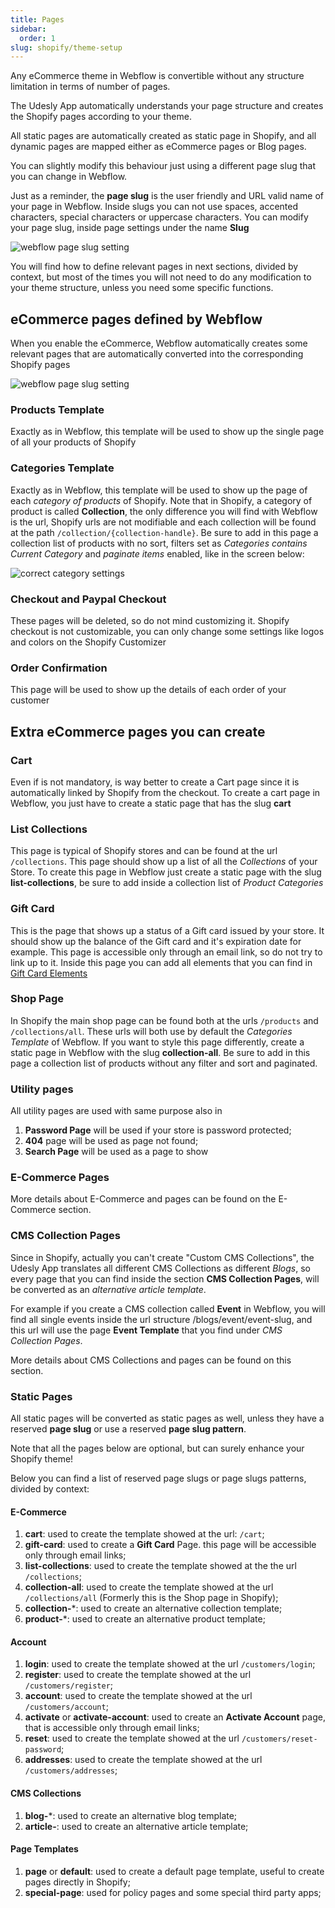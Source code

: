 ```yaml
---
title: Pages
sidebar:
  order: 1
slug: shopify/theme-setup
---
```


Any eCommerce theme in Webflow is convertible without any structure limitation in terms of number of pages.

The Udesly App automatically understands your page structure and creates the Shopify pages according to your theme. 

All static pages are automatically created as static page in Shopify, and all dynamic pages are mapped either as eCommerce pages or Blog pages.

You can slightly modify this behaviour just using a different page slug that you can change in Webflow. 

Just as a reminder, the **page slug** is the user friendly and URL valid name of your page in Webflow. Inside slugs you can not use spaces, accented characters, special characters or uppercase characters. You can modify your page slug, inside page settings under the name **Slug**

![webflow page slug setting](/images/webflow-slug.png)



You will find how to define relevant pages in next sections, divided by context, but most of the times you will not need to do any modification to your theme structure, unless you need some specific functions.

## eCommerce pages defined by Webflow

When you enable the eCommerce, Webflow automatically creates some relevant pages that are automatically converted into the corresponding Shopify pages

![webflow page slug setting](/images/ecommerce-pages.png)

### Products Template
Exactly as in Webflow, this template will be used to show up the single page of all your products of Shopify

### Categories Template
Exactly as in Webflow, this template will be used to show up the page of each *category of products* of Shopify. Note that in Shopify, a category of product is called **Collection**, the only difference you will find with Webflow is the url, Shopify urls are not modifiable and each collection will be found at the path ```/collection/{collection-handle}```.
Be sure to add in this page a collection list of products with no sort, filters set as *Categories contains Current Category* and *paginate items* enabled, like in the screen below:

![correct category settings](/images/correct-collection-settings.png)

### Checkout and Paypal Checkout

These pages will be deleted, so do not mind customizing it. Shopify checkout is not customizable, you can only change some settings like logos and colors on the Shopify Customizer

### Order Confirmation
This page will be used to show up the details of each order of your customer

## Extra eCommerce pages you can create

### Cart
Even if is not mandatory, is way better to create a Cart page since it is automatically linked by Shopify from the checkout. To create a cart page in Webflow, you just have to create a static page that has the slug **cart**

### List Collections
This page is typical of Shopify stores and can be found at the url ```/collections```. This page should show up a list of all the *Collections* of your Store.
To create this page in Webflow just create a static page with the slug **list-collections**, be sure to add inside a collection list of *Product Categories*

### Gift Card
This is the page that shows up a status of a Gift card issued by your store. It should show up the balance of the Gift card and it's expiration date for example. This page is accessible only through an email link, so do not try to link up to it.
Inside this page you can add all elements that you can find in [Gift Card Elements](/shopify/shop/gift/)

### Shop Page
In Shopify the main shop page can be found both at the urls ```/products``` and ```/collections/all```. These urls will both use by default the *Categories Template* of Webflow. If you want to style this page differently, create a static page in Webflow with the slug **collection-all**. Be sure to add in this page a collection list of products without any filter and sort and paginated.


### Utility pages

All utility pages are used with same purpose also in 

1. **Password Page** will be used if your store is password protected;
2. **404** page will be used as page not found;
3. **Search Page** will be used as a page to show

### E-Commerce Pages



More details about E-Commerce and pages can be found on the E-Commerce section.

### CMS Collection Pages

Since in Shopify, actually you can't create "Custom CMS Collections", the Udesly App translates all different CMS Collections as different *Blogs*, so every page that you can find inside the section **CMS Collection Pages**, will be converted as an *alternative article template*.

For example if you create a CMS collection called **Event** in Webflow, you will find all single events inside the url structure /blogs/event/event-slug, and this url will use the page **Event Template** that you find under *CMS Collection Pages*.

More details about CMS Collections and pages can be found on this section.

### Static Pages

All static pages will be converted as static pages as well, unless they have a reserved **page slug** or use a reserved **page slug pattern**.

Note that all the pages below are optional, but can surely enhance your Shopify theme!

Below you can find a list of reserved page slugs or page slugs patterns, divided by context:



#### E-Commerce

1. **cart**: used to create the template showed at the url: `/cart`;
2. **gift-card**: used to create a **Gift Card** Page. this page will be accessible only through email links; 
3. **list-collections**: used to create the template showed at the the url `/collections`;
4. **collection-all**: used to create the template showed at the url `/collections/all` (Formerly this is the Shop page in Shopify);
5. **collection-***: used to create an alternative collection template;
6. **product-***: used to create an alternative product template;



#### Account

1. **login**: used to create the template showed at the url `/customers/login`;
2. **register**: used to create the template showed at the url `/customers/register`;
3. **account**: used to create the template showed at the url `/customers/account`;
4. **activate** or **activate-account**: used to create an **Activate Account** page, that is accessible only through email links;
5. **reset**: used to create the template showed at the url `/customers/reset-password`;
6. **addresses**: used to create the template showed at the url `/customers/addresses`;



#### CMS Collections

1. **blog-***: used to create an alternative blog template;
2. **article-**: used to create an alternative article template;



#### Page Templates

1. **page** or **default**: used to create a default page template, useful to create pages directly in Shopify;
2. **special-page**: used for policy pages and some special third party apps;







